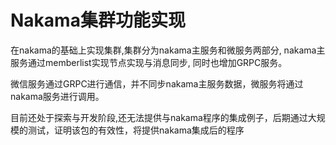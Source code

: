 # Nakama集群功能实现
   在nakama的基础上实现集群,集群分为nakama主服务和微服务两部分, nakama主服务通过memberlist实现节点实现与消息同步, 同时也增加GRPC服务。

   微信服务通过GRPC进行通信，并不同步nakama主服务数据，微服务将通过nakama服务进行调用。

   目前还处于探索与开发阶段,还无法提供与nakama程序的集成例子，后期通过大规模的测试，证明该包的有效性，将提供nakama集成后的程序
